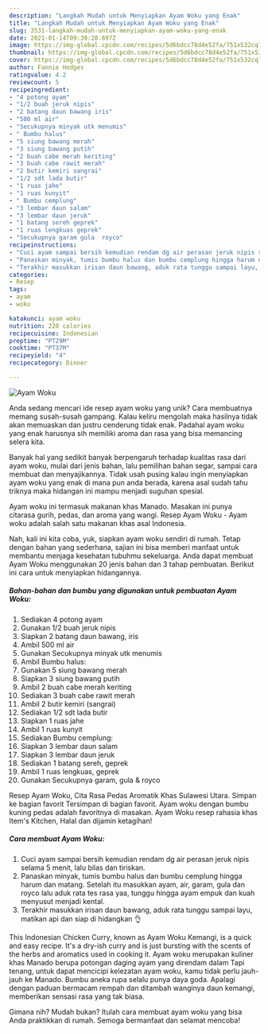 ```yaml
---
description: "Langkah Mudah untuk Menyiapkan Ayam Woku yang Enak"
title: "Langkah Mudah untuk Menyiapkan Ayam Woku yang Enak"
slug: 3531-langkah-mudah-untuk-menyiapkan-ayam-woku-yang-enak
date: 2021-01-14T09:39:28.697Z
image: https://img-global.cpcdn.com/recipes/5d6bdcc78d4e52fa/751x532cq70/ayam-woku-foto-resep-utama.jpg
thumbnail: https://img-global.cpcdn.com/recipes/5d6bdcc78d4e52fa/751x532cq70/ayam-woku-foto-resep-utama.jpg
cover: https://img-global.cpcdn.com/recipes/5d6bdcc78d4e52fa/751x532cq70/ayam-woku-foto-resep-utama.jpg
author: Fannie Hodges
ratingvalue: 4.2
reviewcount: 5
recipeingredient:
- "4 potong ayam"
- "1/2 buah jeruk nipis"
- "2 batang daun bawang iris"
- "500 ml air"
- "Secukupnya minyak utk menumis"
- " Bumbu halus"
- "5 siung bawang merah"
- "3 siung bawang putih"
- "2 buah cabe merah keriting"
- "3 buah cabe rawit merah"
- "2 butir kemiri sangrai"
- "1/2 sdt lada butir"
- "1 ruas jahe"
- "1 ruas kunyit"
- " Bumbu cemplung"
- "3 lembar daun salam"
- "3 lembar daun jeruk"
- "1 batang sereh geprek"
- "1 ruas lengkuas geprek"
- "Secukupnya garam gula  royco"
recipeinstructions:
- "Cuci ayam sampai bersih kemudian rendam dg air perasan jeruk nipis selama 5 menit, lalu bilas dan tiriskan."
- "Panaskan minyak, tumis bumbu halus dan bumbu cemplung hingga harum dan matang. Setelah itu masukkan ayam, air, garam, gula dan royco lalu aduk rata tes rasa yaa, tunggu hingga ayam empuk dan kuah menyusut menjadi kental."
- "Terakhir masukkan irisan daun bawang, aduk rata tunggu sampai layu, matikan api dan siap di hidangkan 👌"
categories:
- Resep
tags:
- ayam
- woku

katakunci: ayam woku 
nutrition: 220 calories
recipecuisine: Indonesian
preptime: "PT29M"
cooktime: "PT37M"
recipeyield: "4"
recipecategory: Dinner

---
```



![Ayam Woku](https://img-global.cpcdn.com/recipes/5d6bdcc78d4e52fa/751x532cq70/ayam-woku-foto-resep-utama.jpg)

Anda sedang mencari ide resep ayam woku yang unik? Cara membuatnya memang susah-susah gampang. Kalau keliru mengolah maka hasilnya tidak akan memuaskan dan justru cenderung tidak enak. Padahal ayam woku yang enak harusnya sih memiliki aroma dan rasa yang bisa memancing selera kita.

Banyak hal yang sedikit banyak berpengaruh terhadap kualitas rasa dari ayam woku, mulai dari jenis bahan, lalu pemilihan bahan segar, sampai cara membuat dan menyajikannya. Tidak usah pusing kalau ingin menyiapkan ayam woku yang enak di mana pun anda berada, karena asal sudah tahu triknya maka hidangan ini mampu menjadi suguhan spesial.

Ayam woku ini termasuk makanan khas Manado. Masakan ini punya citarasa gurih, pedas, dan aroma yang wangi. Resep Ayam Woku - Ayam woku adalah salah satu makanan khas asal Indonesia.


Nah, kali ini kita coba, yuk, siapkan ayam woku sendiri di rumah. Tetap dengan bahan yang sederhana, sajian ini bisa memberi manfaat untuk membantu menjaga kesehatan tubuhmu sekeluarga. Anda dapat membuat Ayam Woku menggunakan 20 jenis bahan dan 3 tahap pembuatan. Berikut ini cara untuk menyiapkan hidangannya.

<!--inarticleads1-->

##### Bahan-bahan dan bumbu yang digunakan untuk pembuatan Ayam Woku:

1. Sediakan 4 potong ayam
1. Gunakan 1/2 buah jeruk nipis
1. Siapkan 2 batang daun bawang, iris
1. Ambil 500 ml air
1. Gunakan Secukupnya minyak utk menumis
1. Ambil  Bumbu halus:
1. Gunakan 5 siung bawang merah
1. Siapkan 3 siung bawang putih
1. Ambil 2 buah cabe merah keriting
1. Sediakan 3 buah cabe rawit merah
1. Ambil 2 butir kemiri (sangrai)
1. Sediakan 1/2 sdt lada butir
1. Siapkan 1 ruas jahe
1. Ambil 1 ruas kunyit
1. Sediakan  Bumbu cemplung:
1. Siapkan 3 lembar daun salam
1. Siapkan 3 lembar daun jeruk
1. Sediakan 1 batang sereh, geprek
1. Ambil 1 ruas lengkuas, geprek
1. Gunakan Secukupnya garam, gula &amp; royco


Resep Ayam Woku, Cita Rasa Pedas Aromatik Khas Sulawesi Utara. Simpan ke bagian favorit Tersimpan di bagian favorit. Ayam woku dengan bumbu kuning pedas adalah favoritnya di masakan. Ayam Woku resep rahasia khas Item&#39;s Kitchen, Halal dan dijamin ketagihan! 

<!--inarticleads2-->

##### Cara membuat Ayam Woku:

1. Cuci ayam sampai bersih kemudian rendam dg air perasan jeruk nipis selama 5 menit, lalu bilas dan tiriskan.
1. Panaskan minyak, tumis bumbu halus dan bumbu cemplung hingga harum dan matang. Setelah itu masukkan ayam, air, garam, gula dan royco lalu aduk rata tes rasa yaa, tunggu hingga ayam empuk dan kuah menyusut menjadi kental.
1. Terakhir masukkan irisan daun bawang, aduk rata tunggu sampai layu, matikan api dan siap di hidangkan 👌


This Indonesian Chicken Curry, known as Ayam Woku Kemangi, is a quick and easy recipe. It&#39;s a dry-ish curry and is just bursting with the scents of the herbs and aromatics used in cooking it. Ayam woku merupakan kuliner khas Manado berupa potongan daging ayam yang direndam dalam Tapi tenang, untuk dapat mencicipi kelezatan ayam woku, kamu tidak perlu jauh-jauh ke Manado. Bumbu aneka rupa selalu punya daya goda. Apalagi dengan paduan bermacam rempah dan ditambah wanginya daun kemangi, memberikan sensasi rasa yang tak biasa. 

Gimana nih? Mudah bukan? Itulah cara membuat ayam woku yang bisa Anda praktikkan di rumah. Semoga bermanfaat dan selamat mencoba!
